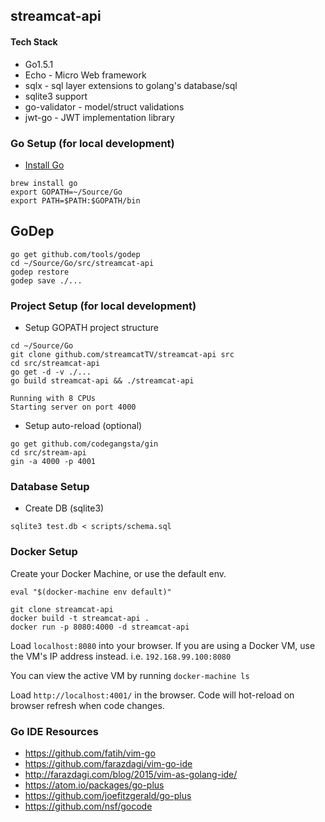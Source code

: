 ## streamcat-api

#### Tech Stack
* Go1.5.1
* Echo - Micro Web framework
* sqlx - sql layer extensions to golang's database/sql
* sqlite3 support
* go-validator - model/struct validations
* jwt-go - JWT implementation library


### Go Setup (for local development)
* [Install Go](https://golang.org/dl/)
```
brew install go
export GOPATH=~/Source/Go
export PATH=$PATH:$GOPATH/bin
```

## GoDep
```
go get github.com/tools/godep
cd ~/Source/Go/src/streamcat-api
godep restore
godep save ./...
```


### Project Setup (for local development)

* Setup GOPATH project structure
```
cd ~/Source/Go
git clone github.com/streamcatTV/streamcat-api src
cd src/streamcat-api
go get -d -v ./...
go build streamcat-api && ./streamcat-api
```

```
Running with 8 CPUs
Starting server on port 4000
```

* Setup auto-reload (optional)
```
go get github.com/codegangsta/gin
cd src/stream-api
gin -a 4000 -p 4001
```

### Database Setup
* Create DB (sqlite3)
```
sqlite3 test.db < scripts/schema.sql
```


### Docker Setup

Create your Docker Machine, or use the default env.

`eval "$(docker-machine env default)"`

```
git clone streamcat-api
docker build -t streamcat-api .
docker run -p 8080:4000 -d streamcat-api
```

Load `localhost:8080` into your browser. If you are using a Docker VM, use the VM's IP address instead. i.e. `192.168.99.100:8080`

You can view the active VM by running `docker-machine ls`

Load `http://localhost:4001/` in the browser. Code will hot-reload on browser refresh when code changes.



### Go IDE Resources
* https://github.com/fatih/vim-go
* https://github.com/farazdagi/vim-go-ide
* http://farazdagi.com/blog/2015/vim-as-golang-ide/
* https://atom.io/packages/go-plus
* https://github.com/joefitzgerald/go-plus
* https://github.com/nsf/gocode
